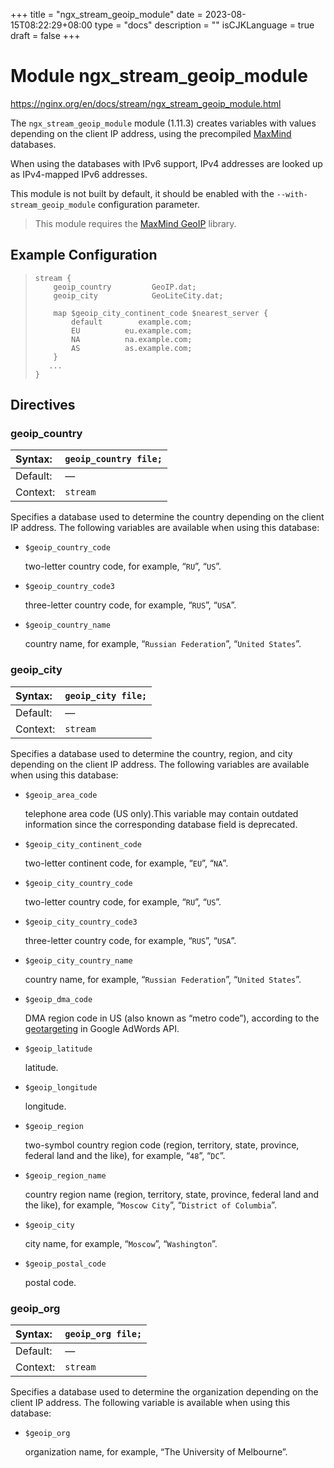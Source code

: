+++
title = "ngx_stream_geoip_module"
date = 2023-08-15T08:22:29+08:00
type = "docs"
description = ""
isCJKLanguage = true
draft = false
+++

# Module ngx_stream_geoip_module

https://nginx.org/en/docs/stream/ngx_stream_geoip_module.html



The `ngx_stream_geoip_module` module (1.11.3) creates variables with values depending on the client IP address, using the precompiled [MaxMind](http://www.maxmind.com/) databases.

When using the databases with IPv6 support, IPv4 addresses are looked up as IPv4-mapped IPv6 addresses.

This module is not built by default, it should be enabled with the `--with-stream_geoip_module` configuration parameter.

> This module requires the [MaxMind GeoIP](http://www.maxmind.com/app/c) library.





## Example Configuration



> ```
> stream {
>     geoip_country         GeoIP.dat;
>     geoip_city            GeoLiteCity.dat;
> 
>     map $geoip_city_continent_code $nearest_server {
>         default        example.com;
>         EU          eu.example.com;
>         NA          na.example.com;
>         AS          as.example.com;
>     }
>    ...
> }
> ```





## Directives



### geoip_country

| Syntax:  | `geoip_country file;` |
| :------- | --------------------- |
| Default: | —                     |
| Context: | `stream`              |

Specifies a database used to determine the country depending on the client IP address. The following variables are available when using this database:

- `$geoip_country_code`

  two-letter country code, for example, “`RU`”, “`US`”.

- `$geoip_country_code3`

  three-letter country code, for example, “`RUS`”, “`USA`”.

- `$geoip_country_name`

  country name, for example, “`Russian Federation`”, “`United States`”.





### geoip_city

| Syntax:  | `geoip_city file;` |
| :------- | ------------------ |
| Default: | —                  |
| Context: | `stream`           |

Specifies a database used to determine the country, region, and city depending on the client IP address. The following variables are available when using this database:

- `$geoip_area_code`

  telephone area code (US only).This variable may contain outdated information since the corresponding database field is deprecated.

- `$geoip_city_continent_code`

  two-letter continent code, for example, “`EU`”, “`NA`”.

- `$geoip_city_country_code`

  two-letter country code, for example, “`RU`”, “`US`”.

- `$geoip_city_country_code3`

  three-letter country code, for example, “`RUS`”, “`USA`”.

- `$geoip_city_country_name`

  country name, for example, “`Russian Federation`”, “`United States`”.

- `$geoip_dma_code`

  DMA region code in US (also known as “metro code”), according to the [geotargeting](https://developers.google.com/adwords/api/docs/appendix/cities-DMAregions) in Google AdWords API.

- `$geoip_latitude`

  latitude.

- `$geoip_longitude`

  longitude.

- `$geoip_region`

  two-symbol country region code (region, territory, state, province, federal land and the like), for example, “`48`”, “`DC`”.

- `$geoip_region_name`

  country region name (region, territory, state, province, federal land and the like), for example, “`Moscow City`”, “`District of Columbia`”.

- `$geoip_city`

  city name, for example, “`Moscow`”, “`Washington`”.

- `$geoip_postal_code`

  postal code.





### geoip_org

| Syntax:  | `geoip_org file;` |
| :------- | ----------------- |
| Default: | —                 |
| Context: | `stream`          |

Specifies a database used to determine the organization depending on the client IP address. The following variable is available when using this database:

- `$geoip_org`

  organization name, for example, “The University of Melbourne”.